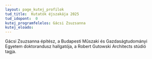 ```yaml
---
layout: page_kutej_profilok
tud_title:  Kutatók éjszakája 2025
tud_idopont:  0
kutej_programfelelos: Gácsi Zsuzsanna
kutej_eloado: 
---
```

Gácsi Zsuzsanna építész, a Budapesti Műszaki és Gazdaságtudományi Egyetem doktorandusz hallgatója, a Robert Gutowski Architects stúdió tagja. 
